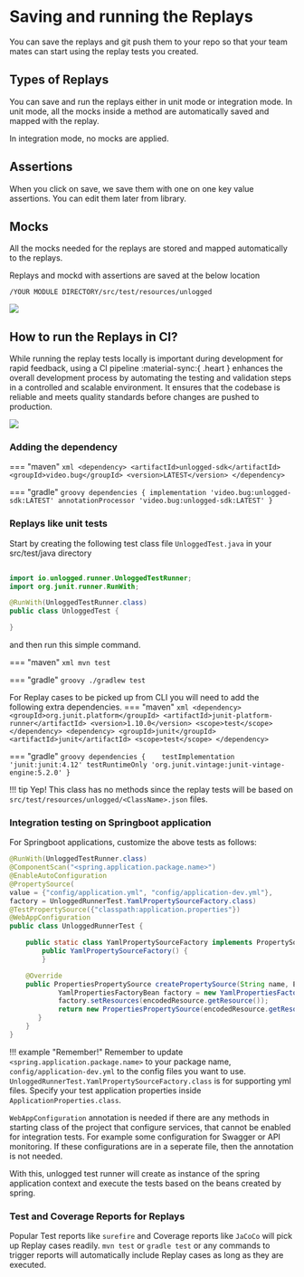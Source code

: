 # Saving and running the Replays

You can save the replays and git push them to your repo so that your team mates can start using the replay tests you created.

## Types of Replays

You can save and run the replays either in unit mode or integration mode. In unit mode, all the mocks inside a method are automatically saved and mapped with the replay.

In integration mode, no mocks are applied.

## Assertions

When you click on save, we save them with one on one key value assertions. You can edit them later from library.

## Mocks

All the mocks needed for the replays are stored and mapped automatically to the replays. 

Replays and mockd with assertions are saved at the below location

```/YOUR MODULE DIRECTORY/src/test/resources/unlogged```

![](assets/images/savereplay.gif)

## How to run the Replays in CI?

While running the replay tests locally is important during development for rapid feedback, using a CI pipeline :material-sync:{ .heart } enhances the overall development process by automating the testing and validation steps in a controlled and scalable environment. It ensures that the codebase is reliable and meets quality standards before changes are pushed to production.

<a href="https://mvnrepository.com/artifact/video.bug/unlogged-sdk"><img src="https://img.shields.io/maven-central/v/video.bug/unlogged-sdk?style=for-the-badge" /></a>

### Adding the dependency

=== "maven"
    ``` xml
    <dependency>
      <artifactId>unlogged-sdk</artifactId>
      <groupId>video.bug</groupId>
      <version>LATEST</version>
    </dependency>
    ```

=== "gradle"
    ``` groovy
    dependencies
    {
        implementation 'video.bug:unlogged-sdk:LATEST'
        annotationProcessor 'video.bug:unlogged-sdk:LATEST'
    }
    ```

### Replays like unit tests

Start by creating the following test class file ```UnloggedTest.java``` in your src/test/java directory

```java
    
import io.unlogged.runner.UnloggedTestRunner;
import org.junit.runner.RunWith;

@RunWith(UnloggedTestRunner.class)
public class UnloggedTest {

}
```

and then run this simple command.

=== "maven"
    ``` xml
    mvn test
    ```

=== "gradle"
    ``` groovy
    ./gradlew test
    ```

For Replay cases to be picked up from CLI you will need to add the following extra dependencies.
=== "maven"
    ``` xml
        <dependency>
            <groupId>org.junit.platform</groupId>
            <artifactId>junit-platform-runner</artifactId>
            <version>1.10.0</version>
            <scope>test</scope>
        </dependency>
        <dependency>
            <groupId>junit</groupId>
            <artifactId>junit</artifactId>
            <scope>test</scope>
        </dependency>
    ```

=== "gradle"
    ``` groovy
    dependencies
    {   
        testImplementation 'junit:junit:4.12'
        testRuntimeOnly 'org.junit.vintage:junit-vintage-engine:5.2.0'
    }
    ```

!!! tip
    Yep! This class has no methods since the replay tests will be based on ```src/test/resources/unlogged/<ClassName>.json``` files.

### Integration testing on Springboot application

For Springboot applications, customize the above tests as follows:

```java
@RunWith(UnloggedTestRunner.class)
@ComponentScan("<spring.application.package.name>")
@EnableAutoConfiguration
@PropertySource(
value = {"config/application.yml", "config/application-dev.yml"},
factory = UnloggedRunnerTest.YamlPropertySourceFactory.class) 
@TestPropertySource({"classpath:application.properties"})
@WebAppConfiguration
public class UnloggedRunnerTest {

    public static class YamlPropertySourceFactory implements PropertySourceFactory {
        public YamlPropertySourceFactory() {
        }

    @Override
    public PropertiesPropertySource createPropertySource(String name, EncodedResource encodedResource) throws IOException {
            YamlPropertiesFactoryBean factory = new YamlPropertiesFactoryBean();
            factory.setResources(encodedResource.getResource());
            return new PropertiesPropertySource(encodedResource.getResource().getFilename(), factory.getObject());
       }
    }
}
```

!!! example "Remember!"
    Remember to update ```<spring.application.package.name>``` to your package name, ```config/application-dev.yml``` to the config files you want to use. ```UnloggedRunnerTest.YamlPropertySourceFactory.class``` is for supporting yml files. Specify your test application properties inside ```ApplicationProperties.class```.

`WebAppConfiguration` annotation is needed if there are any methods in starting class of the project that configure services, that cannot be enabled for integration tests. For example some configuration for Swagger or API monitoring. If these configurations are in a seperate file, then the annotation is not needed.

With this, unlogged test runner will create as instance of the spring application context and execute the tests based on the beans created by spring.

### Test and Coverage Reports for Replays

Popular Test reports like `surefire` and Coverage reports like `JaCoCo` will pick up Replay cases readily.
```mvn test``` or ```gradle test``` or any commands to trigger reports will automatically include Replay cases as long as they are executed.


